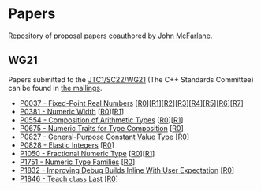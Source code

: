 # Papers

[Repository](https://github.com/johnmcfarlane/papers) of proposal papers coauthored by 
[John McFarlane](https://github.com/johnmcfarlane).

## WG21

Papers submitted to the [JTC1/SC22/WG21](http://www.open-std.org/jtc1/sc22/wg21/) (The C++ Standards Committee) can be 
found in [the mailings](http://www.open-std.org/jtc1/sc22/wg21/docs/mailings/).

* [P0037 - Fixed-Point Real Numbers](wg21/p0037.md) 
  [[R0](wg21/p0037r0.md)][[R1](wg21/p0037r1.md)][[R2](wg21/p0037r2.md)][[R3](wg21/p0037r3.md)][[R4](wg21/p0037r4.md)][[R5](wg21/p0037r5.md)][[R6](wg21/p0037r6.md)][[R7](wg21/p0037r7.md)]
* [P0381 - Numeric Width](wg21/p0381.md)
  [[R0](wg21/p0381r0.md)][[R1](wg21/p0381r1.md)]
* [P0554 - Composition of Arithmetic Types](wg21/p0554.md)
  [[R0](wg21/p0554r0.md)][[R1](wg21/p0554r1.md)]
* [P0675 - Numeric Traits for Type Composition](wg21/p0675.md)
  [[R0](wg21/p0675r0.md)]
* [P0827 - General-Purpose Constant Value Type](wg21/p0827.md)
  [[R0](wg21/p0827r0.md)]
* [P0828 - Elastic Integers](wg21/p0828.md)
  [[R0](wg21/p0828r0.md)]
* [P1050 - Fractional Numeric Type](wg21/p1050.md)
  [[R0](wg21/p1050r0.md)][[R1](wg21/p1050r1.md)]
* [P1751 - Numeric Type Families](wg21/p1751.md)
  [[R0](wg21/p1751r0.md)]
* [P1832 - Improving Debug Builds Inline With User Expectation](wg21/p1832.md)
  [[R0](wg21/p1832r0.md)]
* [P1846 - Teach `class` Last](wg21/p1846.md)
  [[R0](wg21/p1846r0.md)]
